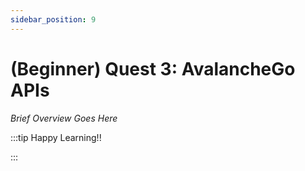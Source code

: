 ```yaml
---
sidebar_position: 9
---
```


# (Beginner) Quest 3: AvalancheGo APIs

_Brief Overview Goes Here_

:::tip Happy Learning!!

<QuestButton text="Go To Quest" link="https://app.stackup.dev/quest_page/beginner-quest-3-avalanchego-apis" />

:::
